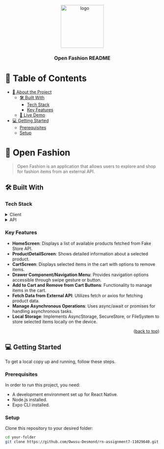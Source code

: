 <a name="readme-top"></a>

<div align="center">
  <!-- Replace this logo with your own or remove it if not applicable -->
  <img src="open_fashion_logo.png" alt="logo" width="140"  height="auto" />
  <br/>

  <h3><b>Open Fashion README</b></h3>

</div>

<!-- TABLE OF CONTENTS -->

# 📗 Table of Contents

- [📖 About the Project](#about-project)
  - [🛠 Built With](#built-with)
    - [Tech Stack](#tech-stack)
    - [Key Features](#key-features)
  - [🚀 Live Demo](#live-demo)
- [💻 Getting Started](#getting-started)
  - [Prerequisites](#prerequisites)
  - [Setup](#setup)

<!-- ABOUT THE PROJECT -->

# 📖 Open Fashion <a name="about-project"></a>

> Open Fashion is an application that allows users to explore and shop for fashion items from an external API.

## 🛠 Built With <a name="built-with"></a>

### Tech Stack <a name="tech-stack"></a>

<details>
  <summary>Client</summary>
  <ul>
    <li><a href="https://reactnative.dev/">React Native</a></li>
  </ul>
</details>

<details>
  <summary>API</summary>
  <ul>
    <li><a href="https://fakestoreapi.com/">Fake Store API</a></li>
  </ul>
</details>

<!-- Features -->

### Key Features <a name="key-features"></a>

- **HomeScreen**: Displays a list of available products fetched from Fake Store API.
- **ProductDetailScreen**: Shows detailed information about a selected product.
- **CartScreen**: Displays selected items in the cart with options to remove items.
- **Drawer Component/Navigation Menu**: Provides navigation options accessible through swipe gesture or button.
- **Add to Cart and Remove from Cart Buttons**: Functionality to manage items in the cart.
- **Fetch Data from External API**: Utilizes fetch or axios for fetching product data.
- **Manage Asynchronous Operations**: Uses async/await or promises for handling asynchronous tasks.
- **Local Storage**: Implements AsyncStorage, SecureStore, or FileSystem to store selected items locally on the device.



<p align="right">(<a href="#readme-top">back to top</a>)</p>

<!-- GETTING STARTED -->

## 💻 Getting Started <a name="getting-started"></a>

To get a local copy up and running, follow these steps.

### Prerequisites

In order to run this project, you need:

- A development environment set up for React Native.
- Node.js installed.
- Expo CLI installed.

### Setup

Clone this repository to your desired folder:

```sh
cd your-folder
git clone https://github.com/Owusu-Desmond/rn-assignment7-11029640.git
```